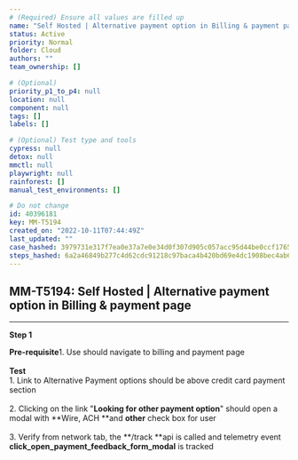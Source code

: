 ```yaml
---
# (Required) Ensure all values are filled up
name: "Self Hosted | Alternative payment option in Billing & payment page"
status: Active
priority: Normal
folder: Cloud
authors: ""
team_ownership: []

# (Optional)
priority_p1_to_p4: null
location: null
component: null
tags: []
labels: []

# (Optional) Test type and tools
cypress: null
detox: null
mmctl: null
playwright: null
rainforest: []
manual_test_environments: []

# Do not change
id: 40396181
key: MM-T5194
created_on: "2022-10-11T07:44:49Z"
last_updated: ""
case_hashed: 3979731e317f7ea0e37a7e0e34d0f307d905c057acc95d44be0ccf17658d9566b12558e536f20ccce5904f5db9621256
steps_hashed: 6a2a46849b277c4d62cdc91218c97baca4b420bd69e4dc1908bec4ab64059e08b5083c3b24d336b147f378ce057775b4
---
```


<!-- (Auto-generated) Based on frontmatter's "key" and "name" -->

## MM-T5194: Self Hosted | Alternative payment option in Billing & payment page

---

**Step 1**

**Pre-requisite**1. Use should navigate to billing and payment page\
\
**Test**\
1\. Link to Alternative Payment options should be above credit card payment section\
\
2\. Clicking on the link "**Looking for other payment option**" should open a modal with \*\*Wire, ACH \*\*and **other** check box for user\
\
3\. Verify from network tab, the \*\*/track \*\*api is called and telemetry event **click\_open\_payment\_feedback\_form\_modal** is tracked
